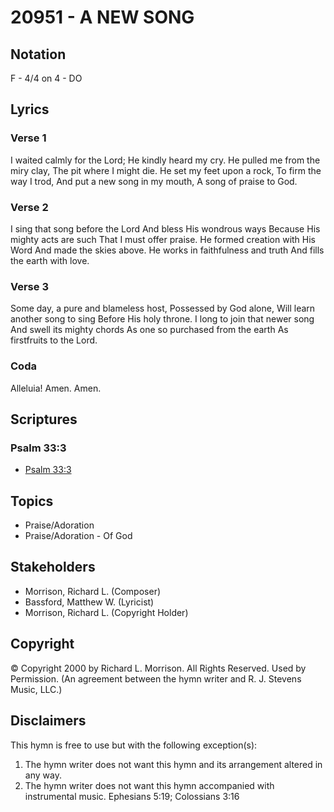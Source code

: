 # 20951 - A NEW SONG

## Notation

F - 4/4 on 4 - DO

## Lyrics

### Verse 1

I waited calmly for the Lord; He kindly heard my cry. He pulled me from the miry clay, The pit where I might die. He set my feet upon a rock, To firm the way I trod, And put a new song in my mouth, A song of praise to God.

### Verse 2

I sing that song before the Lord And bless His wondrous ways Because His mighty acts are such That I must offer praise. He formed creation with His Word And made the skies above. He works in faithfulness and truth And fills the earth with love.

### Verse 3

Some day, a pure and blameless host, Possessed by God alone, Will learn another song to sing Before His holy throne. I long to join that newer song And swell its mighty chords As one so purchased from the earth As firstfruits to the Lord.

### Coda

Alleluia! Amen. Amen.


## Scriptures

### Psalm 33:3

- [Psalm 33:3](https://www.biblegateway.com/passage/?search=Psalm%2033%3A3)


## Topics

- Praise/Adoration
- Praise/Adoration - Of God

## Stakeholders

- Morrison, Richard L. (Composer)
- Bassford, Matthew W. (Lyricist)
- Morrison, Richard L. (Copyright Holder)

## Copyright

© Copyright 2000 by Richard L. Morrison. All Rights Reserved.  Used by Permission.
(An agreement between the hymn writer and R. J. Stevens Music, LLC.)

## Disclaimers

This hymn is free to use but with the following exception(s):
1. The hymn writer does not want this hymn and its arrangement altered in any way.
2. The hymn writer does not want this hymn accompanied with instrumental music.
Ephesians 5:19; Colossians 3:16

